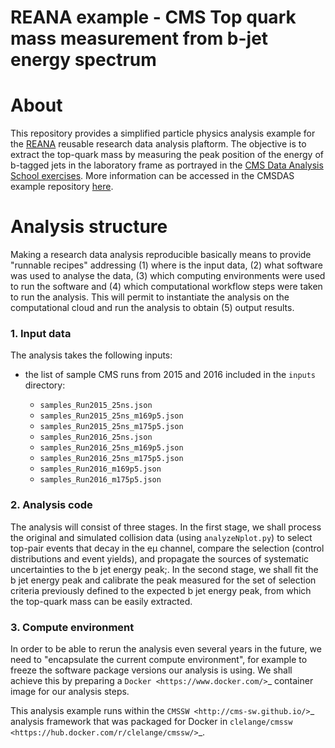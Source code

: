  REANA example - CMS Top quark mass measurement from b-jet energy spectrum
==========================================================================

About
=====

This repository provides a simplified particle physics analysis example for the
[REANA](http://reanahub.io/) reusable research data analysis plaftorm. The objective 
is to extract the top-quark mass by measuring the peak position of the energy of b-tagged 
jets in the laboratory frame as portrayed in the [CMS Data Analysis School exercises](https://twiki.cern.ch/twiki/bin/view/CMS/SWGuideCMSDataAnalysisSchoolLPC2018TopExercise). 
More information can be accessed in the CMSDAS example repository [here](https://github.com/CMSDASAtLPC/LongExerciseTopMass).

Analysis structure
==================

Making a research data analysis reproducible basically means to provide
"runnable recipes" addressing (1) where is the input data, (2) what software was
used to analyse the data, (3) which computing environments were used to run the
software and (4) which computational workflow steps were taken to run the
analysis. This will permit to instantiate the analysis on the computational
cloud and run the analysis to obtain (5) output results.


### 1. Input data

The analysis takes the following inputs:

- the list of sample CMS runs from 2015 and 2016 included in the ``inputs`` directory:

  - ``samples_Run2015_25ns.json``
  - ``samples_Run2015_25ns_m169p5.json``
  - ``samples_Run2015_25ns_m175p5.json``
  - ``samples_Run2016_25ns.json``
  - ``samples_Run2016_25ns_m169p5.json``
  - ``samples_Run2016_25ns_m175p5.json``
  - ``samples_Run2016_m169p5.json``
  - ``samples_Run2016_m175p5.json``
  
### 2. Analysis code

The analysis will consist of three stages. In the first stage, we shall process
the original and simulated collision data (using ``analyzeNplot.py``) to select 
top-pair events that decay in the eμ channel, compare the selection (control distributions 
and event yields), and propagate the sources of systematic uncertainties to the 
b jet energy peak;. In the second stage, we shall fit the b jet energy peak and
calibrate the peak measured for the set of selection criteria previously defined 
to the expected b jet energy peak, from which the top-quark mass can be easily extracted. 

<!-- The ``finalize`` directory
contains the analysis code plugin for the `CMSSW <http://cms-sw.github.io/>`_
analysis framework.-->

### 3. Compute environment

In order to be able to rerun the analysis even several years in the future, we
need to "encapsulate the current compute environment", for example to freeze the
software package versions our analysis is using. We shall achieve this by
preparing a `Docker <https://www.docker.com/>`_ container image for our analysis
steps.

This analysis example runs within the `CMSSW <http://cms-sw.github.io/>`_
analysis framework that was packaged for Docker in `clelange/cmssw
<https://hub.docker.com/r/clelange/cmssw/>`_.


